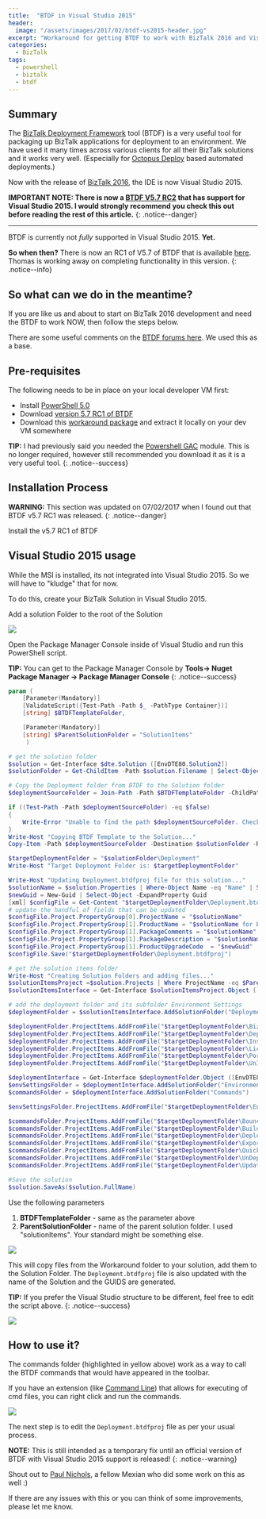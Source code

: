 ```yaml
---
title:  "BTDF in Visual Studio 2015"
header:
  image: "/assets/images/2017/02/btdf-vs2015-header.jpg"
excerpt: "Workaround for getting BTDF to work with BizTalk 2016 and Visual Studio 2015. [UPDATE: This workaround is no longer required. BTDF is now updated]"
categories: 
  - BizTalk
tags:
  - powershell
  - biztalk
  - btdf
---
```

## Summary
The [BizTalk Deployment Framework](https://biztalkdeployment.codeplex.com/) tool (BTDF) is a very useful tool for packaging up BizTalk applications for deployment to an environment.
We have used it many times across various clients for all their BizTalk solutions and it works very well. (Especially for [Octopus Deploy](https://octopus.com) based automated deployments.)

Now with the release of [BizTalk 2016](https://msdn.microsoft.com/en-us/library/mt670742.aspx), the IDE is now Visual Studio 2015.

**IMPORTANT NOTE: There is now a [BTDF V5.7 RC2](http://biztalkdeployment.codeplex.com/releases/view/630373) that has support for Visual Studio 2015. I would strongly recommend you check this out before reading the rest of this article.**
{: .notice--danger}

---

BTDF is currently not _fully_ supported in Visual Studio 2015. **Yet.** 

**So when then?** There is now an RC1 of V5.7 of BTDF that is available [here](http://biztalkdeployment.codeplex.com/releases/view/630373). Thomas is working away on completing functionality in this version.
{: .notice--info}

## So what can we do in the meantime?
If you are like us and about to start on BizTalk 2016 development and need the BTDF to work NOW, then follow the steps below.

There are some useful comments on the [BTDF forums here](https://biztalkdeployment.codeplex.com/discussions/654830). We used this as a base.

## Pre-requisites
The following needs to be in place on your local developer VM first:

* Install [PowerShell 5.0](https://www.microsoft.com/en-us/download/details.aspx?id=50395)
* Download [version 5.7 RC1 of BTDF](http://biztalkdeployment.codeplex.com/releases/view/630373)
* Download this [workaround package](https://dl.dropboxusercontent.com/u/187700/BizTalk/BTDF-WorkAround.zip) and extract it locally on your dev VM somewhere

**TIP:** I had previously said you needed the [Powershell GAC](https://github.com/LTruijens/powershell-gac) module. This is no longer required, however still recommended you download it as it is a very useful tool.
{: .notice--success}

## Installation Process

**WARNING:** This section was updated on 07/02/2017 when I found out that BTDF v5.7 RC1 was released.
{: .notice--danger}

Install the v5.7 RC1 of BTDF


## Visual Studio 2015 usage
While the MSI is installed, its not integrated into Visual Studio 2015. So we will have to "kludge" that for now.

To do this, create your BizTalk Solution in Visual Studio 2015.

Add a solution Folder to the root of the Solution

![](/assets/images/2017/02/2017-02-05_16-57-42.png)

Open the Package Manager Console inside of Visual Studio and run this PowerShell script.

**TIP:** You can get to the Package Manager Console by **Tools-> Nuget Package Manager -> Package Manager Console**
{: .notice--success}

```powershell
param (
    [Parameter(Mandatory)]
    [ValidateScript({Test-Path -Path $_ -PathType Container})] 
    [string] $BTDFTemplateFolder,

    [Parameter(Mandatory)]
    [string] $ParentSolutionFolder = "SolutionItems"
     )

# get the solution folder
$solution = Get-Interface $dte.Solution ([EnvDTE80.Solution2])
$solutionFolder = Get-ChildItem -Path $solution.Filename | Select-Object -ExpandProperty DirectoryName

# Copy the Deployment folder from BTDF to the Solution folder
$deploymentSourceFolder = Join-Path -Path $BTDFTemplateFolder -ChildPath '\Deployment'

if ((Test-Path -Path $deploymentSourceFolder) -eq $false)
{
    Write-Error "Unable to find the path $deploymentSourceFolder. Check the parameters and try again." -ErrorAction Stop
}
Write-Host "Copying BTDF Template to the Solution..."
Copy-Item -Path $deploymentSourceFolder -Destination $solutionFolder -Recurse

$targetDeploymentFolder = "$solutionFolder\Deployment"
Write-Host "Target Deployment Folder is: $targetDeploymentFolder"

Write-Host "Updating Deployment.btdfproj file for this solution..."
$solutionName = $solution.Properties | Where-Object Name -eq "Name" | Select-Object -ExpandProperty Value
$newGuid = New-Guid | Select-Object -ExpandProperty Guid
[xml] $configFile = Get-Content "$targetDeploymentFolder\Deployment.btdfproj"
# update the handful of fields that can be updated
$configFile.Project.PropertyGroup[0].ProjectName = "$solutionName"
$configFile.Project.PropertyGroup[1].ProductName = "$solutionName for BizTalk"
$configFile.Project.PropertyGroup[1].PackageComments = "$solutionName"
$configFile.Project.PropertyGroup[1].PackageDescription = "$solutionName"
$configFile.Project.PropertyGroup[1].ProductUpgradeCode  = "$newGuid"
$configFile.Save("$targetDeploymentFolder\Deployment.btdfproj")

# get the solution items folder
Write-Host "Creating Solution Folders and adding files..."
$solutionItemsProject =$solution.Projects | Where ProjectName -eq $ParentSolutionFolder
$solutionItemsInterface = Get-Interface $solutionItemsProject.Object ([EnvDTE80.SolutionFolder])

# add the deployment folder and its subfolder Environment Settings
$deploymentFolder = $solutionItemsInterface.AddSolutionFolder("Deployment")

$deploymentFolder.ProjectItems.AddFromFile("$targetDeploymentFolder\BizTalk2016MSI.wxs") | Out-Null
$deploymentFolder.ProjectItems.AddFromFile("$targetDeploymentFolder\Deployment.btdfproj") | Out-Null
$deploymentFolder.ProjectItems.AddFromFile("$targetDeploymentFolder\InstallWizard.xml") | Out-Null
$deploymentFolder.ProjectItems.AddFromFile("$targetDeploymentFolder\License.rtf") | Out-Null
$deploymentFolder.ProjectItems.AddFromFile("$targetDeploymentFolder\PortBindingsMaster.xml") | Out-Null
$deploymentFolder.ProjectItems.AddFromFile("$targetDeploymentFolder\UnInstallWizard.xml") | Out-Null

$deploymentInterface = Get-Interface $deploymentFolder.Object ([EnvDTE80.SolutionFolder])
$envSettingsFolder = $deploymentInterface.AddSolutionFolder("EnvironmentSettings")
$commandsFolder = $deploymentInterface.AddSolutionFolder("Commands")

$envSettingsFolder.ProjectItems.AddFromFile("$targetDeploymentFolder\EnvironmentSettings\SettingsFileGenerator.xml") | Out-Null

$commandsFolder.ProjectItems.AddFromFile("$targetDeploymentFolder\Bounce BizTalk.cmd") | Out-Null
$commandsFolder.ProjectItems.AddFromFile("$targetDeploymentFolder\Build MSI.cmd") | Out-Null
$commandsFolder.ProjectItems.AddFromFile("$targetDeploymentFolder\Deploy.cmd") | Out-Null
$commandsFolder.ProjectItems.AddFromFile("$targetDeploymentFolder\Export Settings.cmd") | Out-Null
$commandsFolder.ProjectItems.AddFromFile("$targetDeploymentFolder\Quick Deploy Orch.cmd") | Out-Null
$commandsFolder.ProjectItems.AddFromFile("$targetDeploymentFolder\UnDeploy.cmd") | Out-Null
$commandsFolder.ProjectItems.AddFromFile("$targetDeploymentFolder\Update SSO.cmd") | Out-Null

#Save the solution
$solution.SaveAs($solution.FullName)
```
Use the following parameters

1. **BTDFTemplateFolder** - same as the parameter above
2. **ParentSolutionFolder** - name of the parent solution folder. I used "solutionItems". Your standard might be something else.


![](/assets/images/2017/02/2017-02-05_16-58-01.png)

This will copy files from the Workaround folder to your solution, add them to the Solution Folder.
The `Deployment.btdfproj` file is also updated with the name of the Solution and the GUIDS are generated.

**TIP:** If you prefer the Visual Studio structure to be different, feel free to edit the script above.
{: .notice--success}

![](/assets/images/2017/02/2017-02-05_16-58-08.png)

## How to use it?

The commands folder (highlighted in yellow above) work as a way to call the BTDF commands that would have appeared in the toolbar.

If you have an extension (like [Command Line](https://marketplace.visualstudio.com/items?itemName=MadsKristensen.OpenCommandLine)) that allows for executing of cmd files, you can right click and run the commands.

![](/assets/images/2017/02/2017-02-05_17-16-01.png)

The next step is to edit the `Deployment.btdfproj` file as per your usual process.

**NOTE:** This is still intended as a temporary fix until an official version of BTDF with Visual Studio 2015 support is released!
{: .notice--warning}

Shout out to [Paul Nichols](https://twitter.com/pauljnichols), a fellow Mexian who did some work on this as well :)

If there are any issues with this or you can think of some improvements, please let me know. 


